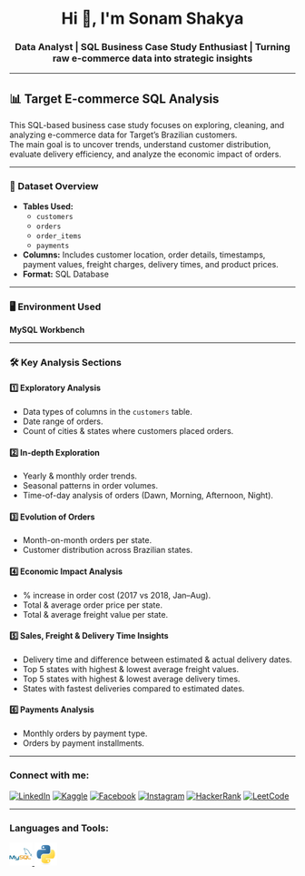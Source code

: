 <h1 align="center">Hi 👋, I'm Sonam Shakya</h1>
<h3 align="center">Data Analyst | SQL Business Case Study Enthusiast | Turning raw e-commerce data into strategic insights</h3>

---

## 📊 Target E-commerce SQL Analysis

This SQL-based business case study focuses on exploring, cleaning, and analyzing e-commerce data for Target’s Brazilian customers.  
The main goal is to uncover trends, understand customer distribution, evaluate delivery efficiency, and analyze the economic impact of orders.

---

### 📁 Dataset Overview
- **Tables Used:**  
  - `customers`  
  - `orders`  
  - `order_items`  
  - `payments`
- **Columns:** Includes customer location, order details, timestamps, payment values, freight charges, delivery times, and product prices.
- **Format:** SQL Database

---

### 🖥 Environment Used
**MySQL Workbench**

---

### 🛠 Key Analysis Sections

#### **1️⃣ Exploratory Analysis**
- Data types of columns in the `customers` table.
- Date range of orders.
- Count of cities & states where customers placed orders.

#### **2️⃣ In-depth Exploration**
- Yearly & monthly order trends.
- Seasonal patterns in order volumes.
- Time-of-day analysis of orders (Dawn, Morning, Afternoon, Night).

#### **3️⃣ Evolution of Orders**
- Month-on-month orders per state.
- Customer distribution across Brazilian states.

#### **4️⃣ Economic Impact Analysis**
- % increase in order cost (2017 vs 2018, Jan–Aug).
- Total & average order price per state.
- Total & average freight value per state.

#### **5️⃣ Sales, Freight & Delivery Time Insights**
- Delivery time and difference between estimated & actual delivery dates.
- Top 5 states with highest & lowest average freight values.
- Top 5 states with highest & lowest average delivery times.
- States with fastest deliveries compared to estimated dates.

#### **6️⃣ Payments Analysis**
- Monthly orders by payment type.
- Orders by payment installments.

---

<h3 align="left">Connect with me:</h3>
<p align="left">
<a href="https://linkedin.com/in/https://www.linkedin.com/in/sonam-s-330773284" target="blank"><img align="center" src="https://raw.githubusercontent.com/rahuldkjain/github-profile-readme-generator/master/src/images/icons/Social/linked-in-alt.svg" alt="LinkedIn" height="30" width="40" /></a>
<a href="https://kaggle.com/sonam shakya" target="blank"><img align="center" src="https://raw.githubusercontent.com/rahuldkjain/github-profile-readme-generator/master/src/images/icons/Social/kaggle.svg" alt="Kaggle" height="30" width="40" /></a>
<a href="https://fb.com/sonam shakya" target="blank"><img align="center" src="https://raw.githubusercontent.com/rahuldkjain/github-profile-readme-generator/master/src/images/icons/Social/facebook.svg" alt="Facebook" height="30" width="40" /></a>
<a href="https://instagram.com/sonam7860" target="blank"><img align="center" src="https://raw.githubusercontent.com/rahuldkjain/github-profile-readme-generator/master/src/images/icons/Social/instagram.svg" alt="Instagram" height="30" width="40" /></a>
<a href="https://www.hackerrank.com/sonam shakya" target="blank"><img align="center" src="https://raw.githubusercontent.com/rahuldkjain/github-profile-readme-generator/master/src/images/icons/Social/hackerrank.svg" alt="HackerRank" height="30" width="40" /></a>
<a href="https://www.leetcode.com/sonam shakya" target="blank"><img align="center" src="https://raw.githubusercontent.com/rahuldkjain/github-profile-readme-generator/master/src/images/icons/Social/leet-code.svg" alt="LeetCode" height="30" width="40" /></a>
</p>

---

<h3 align="left">Languages and Tools:</h3>
<p align="left"> 
<a href="https://www.mysql.com/" target="_blank" rel="noreferrer"> <img src="https://raw.githubusercontent.com/devicons/devicon/master/icons/mysql/mysql-original-wordmark.svg" alt="mysql" width="40" height="40"/> </a>
<a href="https://www.python.org" target="_blank" rel="noreferrer"> <img src="https://raw.githubusercontent.com/devicons/devicon/master/icons/python/python-original.svg" alt="python" width="40" height="40"/> </a>
</p>

